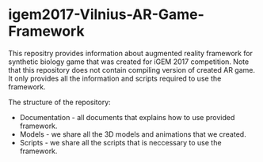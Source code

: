 # igem2017-Vilnius-AR-Game-Framework

This repositry provides information about augmented reality framework for synthetic biology game that was created for iGEM 2017 competition. Note that this repository does not contain compiling version of created AR game. It only provides all the information and scripts required to use the framework.

The structure of the repository:
* Documentation - all documents that explains how to use provided framework.
* Models - we share all the 3D models and animations that we created.
* Scripts - we share all the scripts that is neccessary to use the framework.
